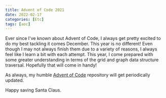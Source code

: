 ```yaml
---
title: Advent of Code 2021
date: 2022-02-17
categories: [Etc]
tags: [aoc]
---
```


Ever since I've known about Advent of Code, I always get pretty excited to do my best tackling it comes December.
This year is no different! Even though I may not always finish them due to a variety of reasons,
I always feel like I learn a bit with each attempt. This year, I come prepared with some greater understanding in terms of the grid and graph data structure traversal. Hopefully that will come in handy!

As always, my humble [Advent of Code](https://github.com/meimchu/AdventOfCode/) repository will get periodically updated.

Happy saving Santa Claus.
